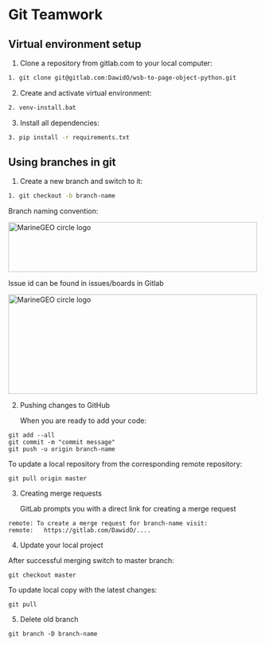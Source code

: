 # Git Teamwork

## Virtual environment setup
1. Clone a repository from gitlab.com to your local computer:
 ```bash
1. git clone git@gitlab.com:DawidO/wsb-to-page-object-python.git 
```
2. Create and activate virtual environment:
```bash
2. venv-install.bat
```
3. Install all dependencies:
```bash
3. pip install -r requirements.txt

```
## Using branches in git
1. Create a new branch and switch to it:
```bash
1. git checkout -b branch-name
```
Branch naming convention:

<img src="https://deepsource.io/images/blog/git-branch-naming-conventions/branch-naming-example.png" alt="MarineGEO circle logo" style="height: 100px; width:500px;"/>

Issue id can be found in issues/boards in Gitlab

<img src="https://about.gitlab.com/images/blogimages/connect-milestone.png" alt="MarineGEO circle logo" style="height: 200px; width:500px;"/>

2. Pushing changes to GitHub

    When you are ready to add your code:
```commandline
git add --all
git commit -m "commit message"
git push -u origin branch-name
```
 To update a local repository from the corresponding remote repository:

```commandline
git pull origin master
```

3. Creating merge requests

    GitLab prompts you with a direct link for creating a merge request

```commandline
remote: To create a merge request for branch-name visit:
remote:   https://gitlab.com/DawidO/.... 
```
4. Update your local project

After successful merging switch to master branch:

````commandline
git checkout master
````
To update local copy with the latest changes:
```commandline
git pull
```

5. Delete old branch

```commandline
git branch -D branch-name
```